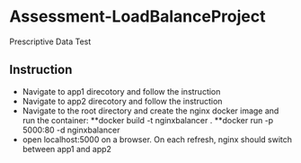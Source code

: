 # Assessment-LoadBalanceProject
Prescriptive Data Test 

## Instruction
- Navigate to app1 direcotory and follow the instruction
- Navigate to app2 direcotory and follow the instruction
- Navigate to the root directory and create the nginx docker image and run the container:
**docker build -t nginxbalancer .
**docker run -p 5000:80 -d nginxbalancer
- open localhost:5000 on a browser. On each refresh, nginx should switch between app1 and app2

